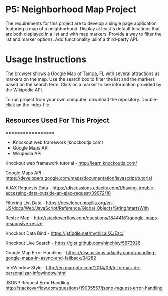 P5: Neighborhood Map Project
============================
The requirements for this project are to develop a single page application featuring a map of a neighborhood. Display at least 5 default locations that are both displayed in a list and with map markers. Provide a way to filter the list and marker options. Add functionality usinf a third-party API.


Usage Instructions
==================

The browser shows a Google Map of Tampa, FL with several attractions as markers on the map. Use the search box to filter the list and the markers based on the search term. Click on a marker to see information provided by the Wikipedia API.

To run project from your own computer, download the repository. Double-click on the index file.

## Resources Used For This Project
=================
- Knockout web framework (knockoutjs.com)
- Google Maps API
- Wikipedia API

Knockout web framework tutorial - http://learn.knockoutjs.com/

Google Maps API - https://developers.google.com/maps/documentation/javascript/tutorial

AJAX Requests Data - https://discussions.udacity.com/t/having-trouble-accessing-data-outside-an-ajax-request/39072/10

Filtering List Data - https://developer.mozilla.org/en-US/docs/Web/JavaScript/Reference/Global_Objects/String/startsWith

Resize Map - http://stackoverflow.com/questions/18444161/google-maps-responsive-resize

Knockout Data Bind - https://jsfiddle.net/mythical/XJEzc/

Knockout Live Search - https://gist.github.com/hinchley/5973926

Google Map Error Handling - https://discussions.udacity.com/t/handling-google-maps-in-async-and-fallback/34282

InfoWindow Style - http://en.marnoto.com/2014/09/5-formas-de-personalizar-infowindow.html

JSONP Request Error Handling - http://stackoverflow.com/questions/19035557/jsonp-request-error-handling